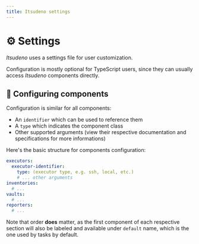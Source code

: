 ```yaml
---
title: Itsudeno settings
---
```


# ⚙️ Settings

*Itsudeno* uses a settings file for user customization.

Configuration is mostly optional for TypeScript users, since they can usually access *Itsudeno* components directly.

## 🍱 Configuring components

Configuration is similar for all components:
- An `identifier` which can be used to reference them
- A `type` which indicates the component class
- Other supported arguments (view their respective documentation and specifications for more informations)

Here's the basic structure for components configuration:
```yml
executors:
  executor-identifier:
    type: (executor type, e.g. ssh, local, etc.)
    # ... other arguments
inventories:
  # ...
vaults:
  # ...
reporters:
  # ...
```

Note that order **does** matter, as the first component of each respective section will also be labeled and available under `default` name, which is the one used by tasks by default.
